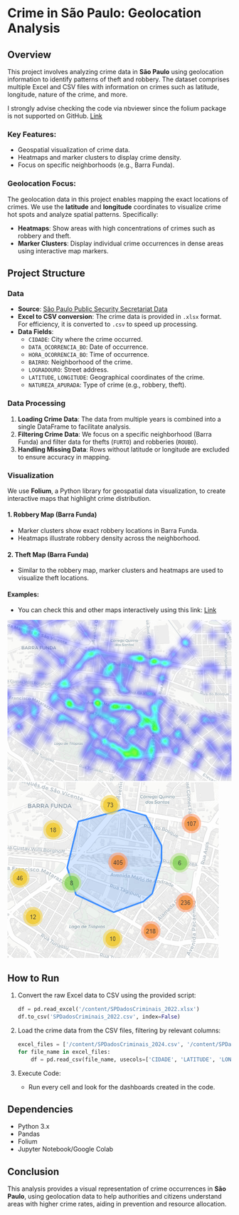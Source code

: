 # Crime in São Paulo: Geolocation Analysis

## Overview
This project involves analyzing crime data in **São Paulo** using geolocation information to identify patterns of theft and robbery. The dataset comprises multiple Excel and CSV files with information on crimes such as latitude, longitude, nature of the crime, and more.

I strongly advise checking the code via nbviewer since the folium package is not supported on GitHub. [Link](https://nbviewer.org/github/lucasjmorgado/DA-Crime-in-Barra-Funda/blob/main/Crime_in_Sao_Paulo.ipynb)

### Key Features:
- Geospatial visualization of crime data.
- Heatmaps and marker clusters to display crime density.
- Focus on specific neighborhoods (e.g., Barra Funda).

### Geolocation Focus:
The geolocation data in this project enables mapping the exact locations of crimes. We use the **latitude** and **longitude** coordinates to visualize crime hot spots and analyze spatial patterns. Specifically:
- **Heatmaps**: Show areas with high concentrations of crimes such as robbery and theft.
- **Marker Clusters**: Display individual crime occurrences in dense areas using interactive map markers.

## Project Structure
### Data
- **Source**: [São Paulo Public Security Secretariat Data](https://www.ssp.sp.gov.br/estatistica/consultas)
- **Excel to CSV conversion**: The crime data is provided in `.xlsx` format. For efficiency, it is converted to `.csv` to speed up processing.
- **Data Fields**: 
  - `CIDADE`: City where the crime occurred.
  - `DATA_OCORRENCIA_BO`: Date of occurrence.
  - `HORA_OCORRENCIA_BO`: Time of occurrence.
  - `BAIRRO`: Neighborhood of the crime.
  - `LOGRADOURO`: Street address.
  - `LATITUDE`, `LONGITUDE`: Geographical coordinates of the crime.
  - `NATUREZA_APURADA`: Type of crime (e.g., robbery, theft).

### Data Processing
1. **Loading Crime Data**: The data from multiple years is combined into a single DataFrame to facilitate analysis.
2. **Filtering Crime Data**: We focus on a specific neighborhood (Barra Funda) and filter data for thefts (`FURTO`) and robberies (`ROUBO`).
3. **Handling Missing Data**: Rows without latitude or longitude are excluded to ensure accuracy in mapping.

### Visualization
We use **Folium**, a Python library for geospatial data visualization, to create interactive maps that highlight crime distribution.

#### 1. **Robbery Map (Barra Funda)**
   - Marker clusters show exact robbery locations in Barra Funda.
   - Heatmaps illustrate robbery density across the neighborhood.

#### 2. **Theft Map (Barra Funda)**
   - Similar to the robbery map, marker clusters and heatmaps are used to visualize theft locations.

#### Examples:
  - You can check this and other maps interactively using this link: [Link](https://nbviewer.org/github/lucasjmorgado/DA-Crime-in-Barra-Funda/blob/main/Crime_in_Sao_Paulo.ipynb)

![Heatmap](https://raw.githubusercontent.com/lucasjmorgado/DA-Crime-in-Barra-Funda/refs/heads/main/heatmap_barrafunda_roubos.png)
![Cluster](https://raw.githubusercontent.com/lucasjmorgado/DA-Crime-in-Barra-Funda/refs/heads/main/MarkerCluster_barrafunda_roubos.png)

## How to Run
1. Convert the raw Excel data to CSV using the provided script:
   ```python
   df = pd.read_excel('/content/SPDadosCriminais_2022.xlsx')
   df.to_csv('SPDadosCriminais_2022.csv', index=False)
   ```

2. Load the crime data from the CSV files, filtering by relevant columns:
   ```python
   excel_files = ['/content/SPDadosCriminais_2024.csv', '/content/SPDadosCriminais_2023.csv', '/content/SPDadosCriminais_2022.csv']
   for file_name in excel_files:
       df = pd.read_csv(file_name, usecols=['CIDADE', 'LATITUDE', 'LONGITUDE', 'NATUREZA_APURADA', ...])
   ```

3. Execute Code:
   - Run every cell and look for the dashboards created in the code.

## Dependencies
- Python 3.x
- Pandas
- Folium
- Jupyter Notebook/Google Colab

## Conclusion
This analysis provides a visual representation of crime occurrences in **São Paulo**, using geolocation data to help authorities and citizens understand areas with higher crime rates, aiding in prevention and resource allocation.
